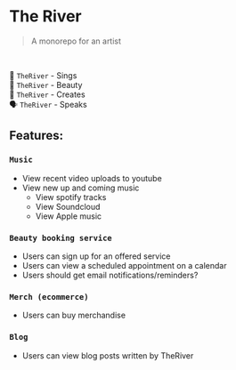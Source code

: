 # The River

> A monorepo for an artist

<br>

🎤 `TheRiver` - Sings<br>
💅 `TheRiver` - Beauty<br>
👗 `TheRiver` - Creates<br>
🗣️ `TheRiver` - Speaks

## Features:

### `Music`

- View recent video uploads to youtube
- View new up and coming music
  - View spotify tracks
  - View Soundcloud
  - View Apple music

### `Beauty booking service`

- Users can sign up for an offered service
- Users can view a scheduled appointment on a calendar
- Users should get email notifications/reminders?

### `Merch (ecommerce)`

- Users can buy merchandise

### `Blog`

- Users can view blog posts written by TheRiver
